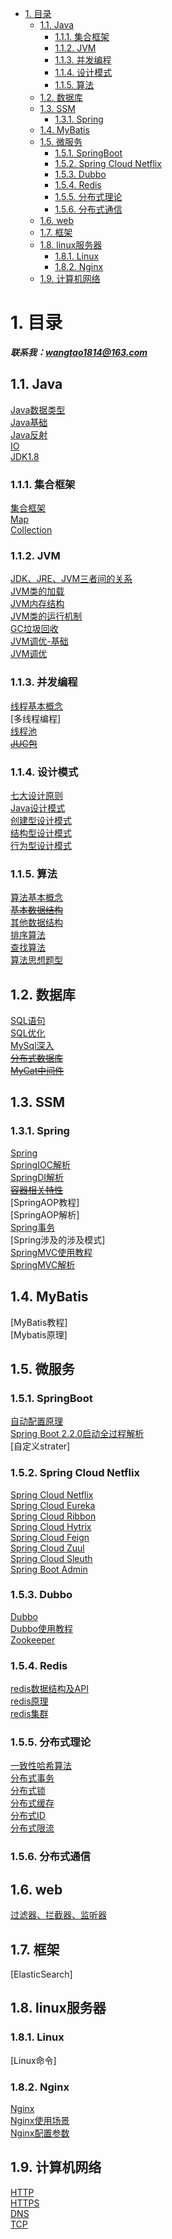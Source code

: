 
<!-- TOC -->

- [1. 目录](#1-目录)
    - [1.1. Java](#11-java)
        - [1.1.1. 集合框架](#111-集合框架)
        - [1.1.2. JVM](#112-jvm)
        - [1.1.3. 并发编程](#113-并发编程)
        - [1.1.4. 设计模式](#114-设计模式)
        - [1.1.5. 算法](#115-算法)
    - [1.2. 数据库](#12-数据库)
    - [1.3. SSM](#13-ssm)
        - [1.3.1. Spring](#131-spring)
    - [1.4. MyBatis](#14-mybatis)
    - [1.5. 微服务](#15-微服务)
        - [1.5.1. SpringBoot](#151-springboot)
        - [1.5.2. Spring Cloud Netflix](#152-spring-cloud-netflix)
        - [1.5.3. Dubbo](#153-dubbo)
        - [1.5.4. Redis](#154-redis)
        - [1.5.5. 分布式理论](#155-分布式理论)
        - [1.5.6. 分布式通信](#156-分布式通信)
    - [1.6. web](#16-web)
    - [1.7. 框架](#17-框架)
    - [1.8. linux服务器](#18-linux服务器)
        - [1.8.1. Linux](#181-linux)
        - [1.8.2. Nginx](#182-nginx)
    - [1.9. 计算机网络](#19-计算机网络)

<!-- /TOC -->



# 1. 目录  

***联系我：wangtao1814@163.com***  


## 1.1. Java  
[Java数据类型](java/数据类型.md)  
[Java基础](java/Java基础.md)  
[Java反射](java/Java反射.md)  
[IO](java/JavaIO.md)  
[JDK1.8](java/JDK8.md)  

### 1.1.1. 集合框架  
[集合框架](java/Collection/1.集合框架.md)  
[Map](java/Collection/2.Map.md)  
[Collection](java/Collection/3.Collection.md)  

### 1.1.2. JVM  
[JDK、JRE、JVM三者间的关系](java/JVM/1.JDK、JRE、JVM三者间的关系.md)  
[JVM类的加载](java/JVM/2.JVM类的加载.md)  
[JVM内存结构](java/JVM/3.JVM内存结构.md)  
[JVM类的运行机制](java/JVM/4.JVM类的运行机制.md)  
[GC垃圾回收](java/JVM/5.GC垃圾回收.md)  
[JVM调优-基础](java/JVM/6.JVM调优-基础.md)  
[JVM调优](java/JVM/7.JVM调优.md)  

### 1.1.3. 并发编程  
[线程基本概念](java/concurrent/1.Thread.md)  
[多线程编程]  
[线程池](java/concurrent/3.ThreadPool.md)  
[~~JUC包~~](java/concurrent/4.ConcurrentPackage.md)  

### 1.1.4. 设计模式  
[七大设计原则](java/Design/1.principles.md)  
[Java设计模式](java/Design/2.design.md)    
[创建型设计模式](java/Design/3.establish.md)  
[结构型设计模式](java/Design/4.structure.md)  
[行为型设计模式](java/Design/5.behavior.md)  

### 1.1.5. 算法  
[算法基本概念](java/function/1.notion.md)  
[~~基本数据结构~~](java/function/2.structure.md)  
[其他数据结构](java/function/3.otherStructure.md)  
[排序算法](java/function/4.sort.md)  
[查找算法](java/function/5.search.md)  
[算法思想题型](java/function/6.algorithmicIdea.md)  


## 1.2. 数据库  
[SQL语句](SQL/1.SQL语句.md)  
[SQL优化](SQL/2.SQL优化.md)  
[MySql深入](SQL/3.MySql深入.md)  
[~~分布式数据库~~](SQL/4.分布式数据库.md)  
[~~MyCat中间件~~](SQL/5.MyCat中间件.md)  



## 1.3. SSM  
### 1.3.1. Spring  
[Spring](SSM/Spring/1.Spring.md)  
[SpringIOC解析](SSM/Spring/2.SpringIOC.md)  
[SpringDI解析](SSM/Spring/3.SpringDI.md)  
[~~容器相关特性~~](SSM/Spring/4.SpringFeature.md)  
[SpringAOP教程]    
[SpringAOP解析]  
[Spring事务](SSM/Spring/7.SpringTransaction.md)  
[Spring涉及的涉及模式]  
[SpringMVC使用教程](SSM/Spring/9.SpringMVCUse.md)  
[SpringMVC解析](SSM/Spring/10.SpringMVCAnalysis.md)    

## 1.4. MyBatis  
[MyBatis教程]  
[Mybatis原理]  


## 1.5. 微服务  
### 1.5.1. SpringBoot  
[自动配置原理](microService/SpringBoot/1.自动配置原理.md)  
[Spring Boot 2.2.0启动全过程解析](microService/SpringBoot/2.SpringBoot2.2.0启动全过程源码分析.md)  
[自定义strater]

### 1.5.2. Spring Cloud Netflix  
[Spring Cloud Netflix](microService/SpringCloudNetflix/0.Netflix.md)  
[Spring Cloud Eureka](microService/SpringCloudNetflix/1.Eureka.md)  
[Spring Cloud Ribbon](microService/SpringCloudNetflix/2.Ribbon.md)  
[Spring Cloud Hytrix](microService/SpringCloudNetflix/3.Hytrix.md)  
[Spring Cloud Feign](microService/SpringCloudNetflix/4.Feign.md)  
[Spring Cloud Zuul](microService/SpringCloudNetflix/5.Zuul.md)  
[Spring Cloud Sleuth](microService/SpringCloudNetflix/6.Sleuth.md)  
[Spring Boot Admin](microService/SpringCloudNetflix/7.SpringBootAdmin.md)  

### 1.5.3. Dubbo  
[Dubbo](microService/Dubbo/Dubbo.md)   
[Dubbo使用教程](microService/Dubbo/Dubbo使用教程.md)  
[Zookeeper](microService/Dubbo/Zookeeper.md)  

### 1.5.4. Redis
[redis数据结构及API](microService/Redis/Redis数据结构及API.md)  
[redis原理](microService/Redis/Redis原理.md)  
[redis集群](microService/Redis/Redis集群.md)  

### 1.5.5. 分布式理论  
[一致性哈希算法](microService/分布式算法-consistent.md)  
[分布式事务](microService/分布式事务.md)  
[分布式锁](microService/分布式锁.md)  
[分布式缓存](microService/分布式缓存.md)  
[分布式ID](microService/分布式ID.md)  
[分布式限流](microService/分布式限流.md)   

### 1.5.6. 分布式通信  



## 1.6. web  
[过滤器、拦截器、监听器](web/subassembly.md)   



## 1.7. 框架  
[ElasticSearch]  



## 1.8. linux服务器  
### 1.8.1. Linux  
[Linux命令]  

### 1.8.2. Nginx  
[Nginx](Linux/Nginx/1.nginx.md)  
[Nginx使用场景](Linux/Nginx/2.nginx使用场景.md)   
[Nginx配置参数](Linux/Nginx/3.nginx配置参数.md)     



## 1.9. 计算机网络  

[HTTP](/network/1.HTTP.md)  
[HTTPS](/network/2.HTTPS.md)  
[DNS](network/3.DNS.md)  
[TCP](/network/4.TCP.md)  



